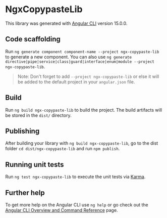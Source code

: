 # NgxCopypasteLib

This library was generated with [Angular CLI](https://github.com/angular/angular-cli) version 15.0.0.

## Code scaffolding

Run `ng generate component component-name --project ngx-copypaste-lib` to generate a new component. You can also use `ng generate directive|pipe|service|class|guard|interface|enum|module --project ngx-copypaste-lib`.
> Note: Don't forget to add `--project ngx-copypaste-lib` or else it will be added to the default project in your `angular.json` file. 

## Build

Run `ng build ngx-copypaste-lib` to build the project. The build artifacts will be stored in the `dist/` directory.

## Publishing

After building your library with `ng build ngx-copypaste-lib`, go to the dist folder `cd dist/ngx-copypaste-lib` and run `npm publish`.

## Running unit tests

Run `ng test ngx-copypaste-lib` to execute the unit tests via [Karma](https://karma-runner.github.io).

## Further help

To get more help on the Angular CLI use `ng help` or go check out the [Angular CLI Overview and Command Reference](https://angular.io/cli) page.
